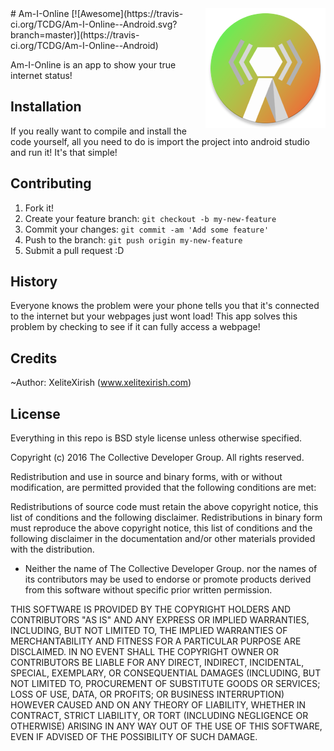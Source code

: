 <img src="icon.png" align="right" />
# Am-I-Online [![Awesome](https://travis-ci.org/TCDG/Am-I-Online--Android.svg?branch=master)](https://travis-ci.org/TCDG/Am-I-Online--Android)

Am-I-Online is an app to show your true internet status!

## Installation

If you really want to compile and install the code yourself, all you need to do is import the project into android studio and run it! 
It's that simple!

## Contributing

1. Fork it!
2. Create your feature branch: `git checkout -b my-new-feature`
3. Commit your changes: `git commit -am 'Add some feature'`
4. Push to the branch: `git push origin my-new-feature`
5. Submit a pull request :D

## History

Everyone knows the problem were your phone tells you that it's connected to the internet but your webpages just wont load!  This app solves this problem by checking to see if it can fully access a webpage!

## Credits

~Author: XeliteXirish (www.xelitexirish.com)

## License
Everything in this repo is BSD style license unless otherwise specified.

Copyright (c) 2016 The Collective Developer Group. All rights reserved.

Redistribution and use in source and binary forms, with or without modification, are permitted provided that the following conditions are met:

 Redistributions of source code must retain the above copyright
notice, this list of conditions and the following disclaimer.
 Redistributions in binary form must reproduce the above
copyright notice, this list of conditions and the following disclaimer
in the documentation and/or other materials provided with the
distribution.
* Neither the name of The Collective Developer Group. nor the names of its
contributors may be used to endorse or promote products derived from
this software without specific prior written permission.

THIS SOFTWARE IS PROVIDED BY THE COPYRIGHT HOLDERS AND CONTRIBUTORS "AS IS" AND ANY EXPRESS OR IMPLIED WARRANTIES, INCLUDING, BUT NOT LIMITED TO, THE IMPLIED WARRANTIES OF MERCHANTABILITY AND FITNESS FOR A PARTICULAR PURPOSE ARE DISCLAIMED. IN NO EVENT SHALL THE COPYRIGHT OWNER OR CONTRIBUTORS BE LIABLE FOR ANY DIRECT, INDIRECT, INCIDENTAL, SPECIAL, EXEMPLARY, OR CONSEQUENTIAL DAMAGES (INCLUDING, BUT NOT LIMITED TO, PROCUREMENT OF SUBSTITUTE GOODS OR SERVICES; LOSS OF USE, DATA, OR PROFITS; OR BUSINESS INTERRUPTION) HOWEVER CAUSED AND ON ANY THEORY OF LIABILITY, WHETHER IN CONTRACT, STRICT LIABILITY, OR TORT (INCLUDING NEGLIGENCE OR OTHERWISE) ARISING IN ANY WAY OUT OF THE USE OF THIS SOFTWARE, EVEN IF ADVISED OF THE POSSIBILITY OF SUCH DAMAGE.
